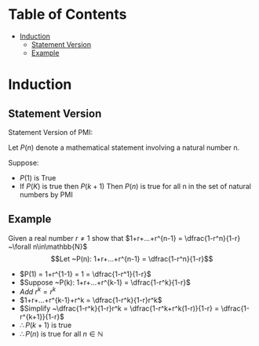# Table of Contents 
<!-- vim-markdown-toc GFM -->

* [Induction](#induction)
    * [Statement Version](#statement-version)
    * [Example](#example)

<!-- vim-markdown-toc -->
# Induction

## Statement Version
Statement Version of PMI:

Let $P(n)$ denote a mathematical statement involving a natural number n.

Suppose:
* $P(1)$ is True
* If $P(K)$ is true then $P(k+1)$
Then $P(n)$ is true for all n in the set of natural numbers by PMI

## Example

Given a real number $r \neq 1$ show that $1+r+...+r^{n-1} = \dfrac{1-r^n}{1-r} ~\forall n\in\mathbb{N}$
$$Let ~P(n): 1+r+...+r^{n-1} = \dfrac{1-r^n}{1-r}$$
* $P(1) = 1+r^{1-1} = 1 = \dfrac{1-r^1}{1-r}$
* $Suppose ~P(k): 1+r+...+r^{k-1} = \dfrac{1-r^k}{1-r}$
* $Add ~r^k = r^k$
* $1+r+...+r^{k-1}+r^k = \dfrac{1-r^k}{1-r}r^k$
* $Simplify ~\dfrac{1-r^k}{1-r}r^k = \dfrac{1-r^k+r^k(1-r)}{1-r} = \dfrac{1-r^{k+1}}{1-r}$
* $\therefore P(k+1) \text{ is true}$
* $\therefore P(n) \text{ is true for all } n \in \mathbb{N}$

